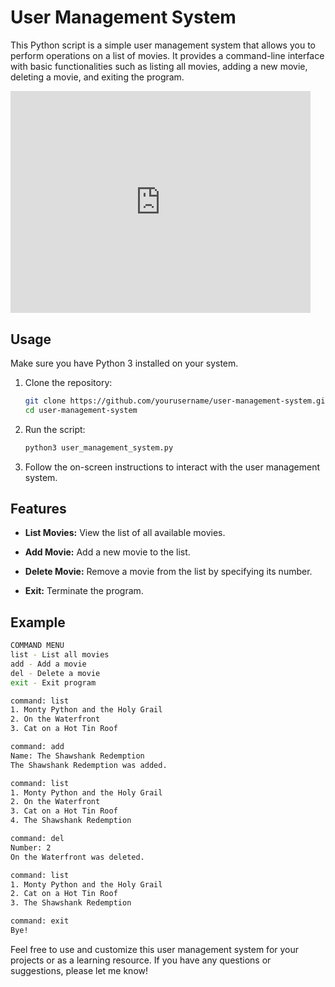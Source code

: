 # User Management System


This Python script is a simple user management system that allows you to perform operations on a list of movies. It provides a command-line interface with basic functionalities such as listing all movies, adding a new movie, deleting a movie, and exiting the program.


<iframe src="https://gifer.com/embed/6vIk" width=480 height=355.200 frameBorder="0" allowFullScreen></iframe>

## Usage

Make sure you have Python 3 installed on your system.

1. Clone the repository:

   ```bash
   git clone https://github.com/yourusername/user-management-system.git
   cd user-management-system
   ```

2. Run the script:

   ```bash
   python3 user_management_system.py
   ```

3. Follow the on-screen instructions to interact with the user management system.

## Features

- **List Movies:** View the list of all available movies.

- **Add Movie:** Add a new movie to the list.

- **Delete Movie:** Remove a movie from the list by specifying its number.

- **Exit:** Terminate the program.

## Example

```bash
COMMAND MENU
list - List all movies
add - Add a movie
del - Delete a movie
exit - Exit program

command: list
1. Monty Python and the Holy Grail
2. On the Waterfront
3. Cat on a Hot Tin Roof

command: add
Name: The Shawshank Redemption
The Shawshank Redemption was added.

command: list
1. Monty Python and the Holy Grail
2. On the Waterfront
3. Cat on a Hot Tin Roof
4. The Shawshank Redemption

command: del
Number: 2
On the Waterfront was deleted.

command: list
1. Monty Python and the Holy Grail
2. Cat on a Hot Tin Roof
3. The Shawshank Redemption

command: exit
Bye!
```

Feel free to use and customize this user management system for your projects or as a learning resource. If you have any questions or suggestions, please let me know!

